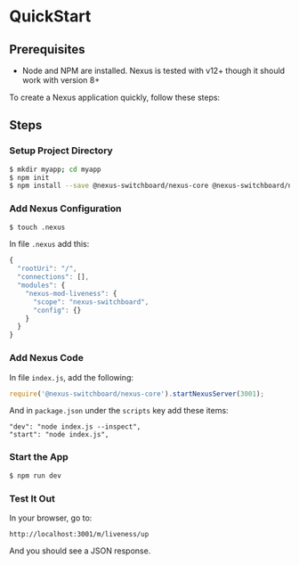 # QuickStart

## Prerequisites

* Node and NPM are installed.  Nexus is tested with v12+ though it should work with version 8+

To create a Nexus application quickly, follow these steps:

## Steps

### Setup Project Directory

```bash
$ mkdir myapp; cd myapp
$ npm init
$ npm install --save @nexus-switchboard/nexus-core @nexus-switchboard/nexus-mod-liveness
```

### Add Nexus Configuration

```bash
$ touch .nexus
```

In file `.nexus` add this:

```javascript
{
  "rootUri": "/",
  "connections": [],
  "modules": {
    "nexus-mod-liveness": {
      "scope": "nexus-switchboard",
      "config": {}
    }
  }
}
```

### Add Nexus Code

In file `index.js`, add the following:

```javascript
require('@nexus-switchboard/nexus-core').startNexusServer(3001);
```

And in `package.json` under the `scripts` key add these items:

```text
"dev": "node index.js --inspect",
"start": "node index.js",
```

### Start the App

```bash
$ npm run dev
```

### Test It Out

In your browser, go to:

```text
http://localhost:3001/m/liveness/up
```

And you should see a JSON response.

